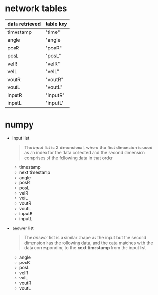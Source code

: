 # network tables

data retrieved | table key
-- | --
timestamp | "time"
angle | "angle
posR | "posR"
posL | "posL"
velR | "velR"
velL | "velL"
voutR | "voutR"
voutL | "voutL"
inputR | "inputR"
inputL | "inputL"

# numpy
 - input list

   >The *input* list is 2 dimensional, where the first dimension is used as an index for the data collected and the second dimension comprises of the following data in that order

   - timestamp
   - next timestamp
   - angle
   - posR
   - posL
   - velR
   - velL
   - voutR
   - voutL
   - inputR 
   - inputL

 - answer list

   >The *answer* list is a similar shape as the input but the second dimension has the following data, and the data matches with the data corresponding to the **next timestamp** from the input list
   
 
   - angle
   - posR
   - posL
   - velR
   - velL
   - voutR
   - voutL